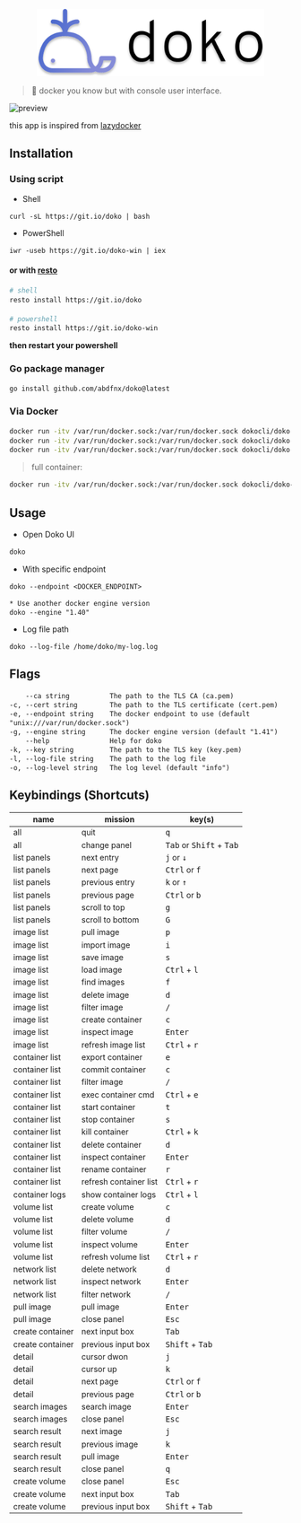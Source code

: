 <p align="center">
  <img src="./.github/assets/logo.svg" height="120px" />
</p>

> 🐳 docker you know but with console user interface.

![preview](https://user-images.githubusercontent.com/64256993/148515590-dccda7c1-73ea-45c6-80b6-901633861fde.gif)

this app is inspired from [lazydocker](https://github.com/jesseduffield/lazydocker)

## Installation

### Using script

- Shell

```
curl -sL https://git.io/doko | bash
```

- PowerShell

```
iwr -useb https://git.io/doko-win | iex
```

#### or with [**resto**](https://github.com/abdfnx/resto)

```bash
# shell
resto install https://git.io/doko

# powershell
resto install https://git.io/doko-win
```

**then restart your powershell**

### Go package manager

```bash
go install github.com/abdfnx/doko@latest
```

### Via Docker

```bash
docker run -itv /var/run/docker.sock:/var/run/docker.sock dokocli/doko
docker run -itv /var/run/docker.sock:/var/run/docker.sock dokocli/doko <FLAGS>
docker run -itv /var/run/docker.sock:/var/run/docker.sock dokocli/doko <CMD>
```

> full container:

```bash
docker run -itv /var/run/docker.sock:/var/run/docker.sock dokocli/doko-full
```

## Usage

- Open Doko UI

```bash
doko
```

- With specific endpoint

```
doko --endpoint <DOCKER_ENDPOINT>
```

```
* Use another docker engine version
doko --engine "1.40"
```

- Log file path

```
doko --log-file /home/doko/my-log.log
```

## Flags

```
    --ca string          The path to the TLS CA (ca.pem)
-c, --cert string        The path to the TLS certificate (cert.pem)
-e, --endpoint string    The docker endpoint to use (default "unix:///var/run/docker.sock")
-g, --engine string      The docker engine version (default "1.41")
    --help               Help for doko
-k, --key string         The path to the TLS key (key.pem)
-l, --log-file string    The path to the log file
-o, --log-level string   The log level (default "info")
```

## Keybindings (Shortcuts)

| name             | mission                | key(s)                                              |
| ---------------- | ---------------------- | --------------------------------------------------- |
| all              | quit                   | <kbd>q</kbd>                                        |
| all              | change panel           | <kbd>Tab</kbd> or <kbd>Shift</kbd> + <kbd>Tab</kbd> |
| list panels      | next entry             | <kbd>j</kbd> or <kbd>↓</kbd>                        |
| list panels      | next page              | <kbd>Ctrl</kbd> or <kbd>f</kbd>                     |
| list panels      | previous entry         | <kbd>k</kbd> or <kbd>↑</kbd>                        |
| list panels      | previous page          | <kbd>Ctrl</kbd> or <kbd>b</kbd>                     |
| list panels      | scroll to top          | <kbd>g</kbd>                                        |
| list panels      | scroll to bottom       | <kbd>G</kbd>                                        |
| image list       | pull image             | <kbd>p</kbd>                                        |
| image list       | import image           | <kbd>i</kbd>                                        |
| image list       | save image             | <kbd>s</kbd>                                        |
| image list       | load image             | <kbd>Ctrl</kbd> + <kbd>l</kbd>                      |
| image list       | find images            | <kbd>f</kbd>                                        |
| image list       | delete image           | <kbd>d</kbd>                                        |
| image list       | filter image           | <kbd>/</kbd>                                        |
| image list       | create container       | <kbd>c</kbd>                                        |
| image list       | inspect image          | <kbd>Enter</kbd>                                    |
| image list       | refresh image list     | <kbd>Ctrl</kbd> + <kbd>r</kbd>                      |
| container list   | export container       | <kbd>e</kbd>                                        |
| container list   | commit container       | <kbd>c</kbd>                                        |
| container list   | filter image           | <kbd>/</kbd>                                        |
| container list   | exec container cmd     | <kbd>Ctrl</kbd> + <kbd>e</kbd>                      |
| container list   | start container        | <kbd>t</kbd>                                        |
| container list   | stop container         | <kbd>s</kbd>                                        |
| container list   | kill container         | <kbd>Ctrl</kbd> + <kbd>k</kbd>                      |
| container list   | delete container       | <kbd>d</kbd>                                        |
| container list   | inspect container      | <kbd>Enter</kbd>                                    |
| container list   | rename container       | <kbd>r</kbd>                                        |
| container list   | refresh container list | <kbd>Ctrl</kbd> + <kbd>r</kbd>                      |
| container logs   | show container logs    | <kbd>Ctrl</kbd> + <kbd>l</kbd>                      |
| volume list      | create volume          | <kbd>c</kbd>                                        |
| volume list      | delete volume          | <kbd>d</kbd>                                        |
| volume list      | filter volume          | <kbd>/</kbd>                                        |
| volume list      | inspect volume         | <kbd>Enter</kbd>                                    |
| volume list      | refresh volume list    | <kbd>Ctrl</kbd> + <kbd>r</kbd>                      |
| network list     | delete network         | <kbd>d</kbd>                                        |
| network list     | inspect network        | <kbd>Enter</kbd>                                    |
| network list     | filter network         | <kbd>/</kbd>                                        |
| pull image       | pull image             | <kbd>Enter</kbd>                                    |
| pull image       | close panel            | <kbd>Esc</kbd>                                      |
| create container | next input box         | <kbd>Tab</kbd>                                      |
| create container | previous input box     | <kbd>Shift</kbd> + <kbd>Tab</kbd>                   |
| detail           | cursor dwon            | <kbd>j</kbd>                                        |
| detail           | cursor up              | <kbd>k</kbd>                                        |
| detail           | next page              | <kbd>Ctrl</kbd> or <kbd>f</kbd>                     |
| detail           | previous page          | <kbd>Ctrl</kbd> or <kbd>b</kbd>                     |
| search images    | search image           | <kbd>Enter</kbd>                                    |
| search images    | close panel            | <kbd>Esc</kbd>                                      |
| search result    | next image             | <kbd>j</kbd>                                        |
| search result    | previous image         | <kbd>k</kbd>                                        |
| search result    | pull image             | <kbd>Enter</kbd>                                    |
| search result    | close panel            | <kbd>q</kbd>                                        |
| create volume    | close panel            | <kbd>Esc</kbd>                                      |
| create volume    | next input box         | <kbd>Tab</kbd>                                      |
| create volume    | previous input box     | <kbd>Shift</kbd> + <kbd>Tab</kbd>                   |
